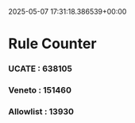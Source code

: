 2025-05-07 17:31:18.386539+00:00
# Rule Counter 
 ### UCATE : 638105

 ### Veneto : 151460

 ### Allowlist : 13930